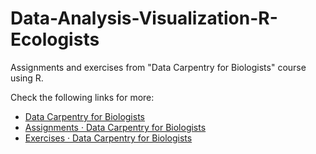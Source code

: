 # Data-Analysis-Visualization-R-Ecologists
Assignments and exercises from "Data Carpentry for Biologists" course using R.

Check the following links for more: 

- [Data Carpentry for Biologists](https://datacarpentry.org/semester-biology/)
- [Assignments · Data Carpentry for Biologists](https://datacarpentry.org/semester-biology/assignments/)
- [Exercises · Data Carpentry for Biologists](https://datacarpentry.org/semester-biology/exercises/)
